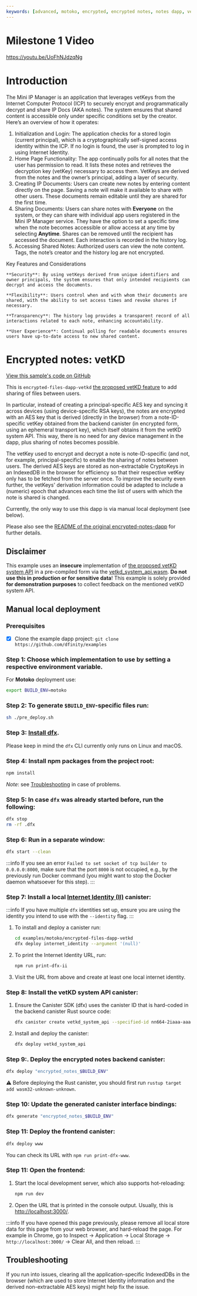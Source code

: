```yaml
---
keywords: [advanced, motoko, encrypted, encrypted notes, notes dapp, vetkeys, vetkd]
---
```

# Milestone 1 Video

https://youtu.be/UoFhNJdzqNg

# Introduction

The Mini IP Manager is an application that leverages vetKeys from the Internet Computer Protocol (ICP) to securely encrypt and programmatically decrypt and share  IP Docs (AKA notes).  The system ensures that shared content is accessible only under specific conditions set by the creator. Here’s an overview of how it operates:

1. Initialization and Login: The application checks for a stored login (current principal), which is a cryptographically self-signed access identity within the ICP. If no login is found, the user is prompted to log in using Internet Identity.
2. Home Page Functionality: The app continually polls for all notes that the user has permission to read. It lists these notes and retrieves the decryption key (vetKey) necessary to access them. VetKeys are derived from the notes and the owner’s principal, adding a layer of security.
3. Creating IP Documents: Users can create new notes by entering content directly on the page. Saving a note will make it available to share with other users. These documents remain editable until they are shared for the first time.
4. Sharing Documents: Users can share notes with **Everyone** on the system, or they can share with individual app users registered in the Mini IP Manager service. They have the option to set a specific time when the note becomes accessible or allow access at any time by selecting **Anytime**. Shares can be removed until the recipient has accessed the document. Each interaction is recorded in the history log.
5. Accessing Shared Notes: Authorized users can view the note content. Tags, the note’s creator and the history log are not encrypted.

Key Features and Considerations

	**Security**: By using vetKeys derived from unique identifiers and owner principals, the system ensures that only intended recipients can decrypt and access the documents.
 
	**Flexibility**: Users control when and with whom their documents are shared, with the ability to set access times and revoke shares if necessary.
 
	**Transparency**: The history log provides a transparent record of all interactions related to each note, enhancing accountability.
 
	**User Experience**: Continual polling for readable documents ensures users have up-to-date access to new shared content.



# Encrypted notes: vetKD

[View this sample's code on GitHub](https://github.com/dfinity/examples/tree/master/motoko/encrypted-files-dapp-vetkd)

This is  `encrypted-files-dapp-vetkd` [the proposed vetKD feature](https://github.com/dfinity/interface-spec/pull/158) to add sharing of files between users.

In particular, instead of creating a principal-specific AES key and syncing it across devices (using device-specific RSA keys), the notes are encrypted with an AES key that is derived (directly in the browser) from a note-ID-specific vetKey obtained from the backend canister (in encrypted form, using an ephemeral transport key), which itself obtains it from the vetKD system API. This way, there is no need for any device management in the dapp, plus sharing of notes becomes possible.

The vetKey used to encrypt and decrypt a note is note-ID-specific (and not, for example, principal-specific) to enable the sharing of notes between users. The derived AES keys are stored as non-extractable CryptoKeys in an IndexedDB in the browser for efficiency so that their respective vetKey only has to be fetched from the server once. To improve the security even further, the vetKeys' derivation information could be adapted to include a (numeric) epoch that advances each time the list of users with which the note is shared is changed.

Currently, the only way to use this dapp is via manual local deployment (see below).

Please also see the [README of the original encrypted-notes-dapp](../encrypted-notes-dapp/README.md) for further details.

## Disclaimer

This example uses an **insecure** implementation of [the proposed vetKD system API](https://github.com/dfinity/interface-spec/pull/158) in a pre-compiled form via the [vetkd_system_api.wasm](./vetkd_system_api.wasm). **Do not use this in production or for sensitive data**! This example is solely provided **for demonstration purposes** to collect feedback on the mentioned vetKD system API.

## Manual local deployment

### Prerequisites

- [x] Clone the example dapp project: `git clone https://github.com/dfinity/examples`

### Step 1: Choose which implementation to use by setting a respective environment variable.
   
For **Motoko** deployment use:

```sh
export BUILD_ENV=motoko
```

### Step 2: To generate `$BUILD_ENV`-specific files run:

```sh
sh ./pre_deploy.sh
```

### Step 3: [Install dfx](https://sdk.dfinity.org/docs/quickstart/local-quickstart.html). 

Please keep in mind the `dfx` CLI currently only runs on Linux and macOS.

### Step 4: Install npm packages from the project root:

```sh
npm install
```
_Note_: see [Troubleshooting](#troubleshooting) in case of problems.

### Step 5: In case `dfx` was already started before, run the following:

```sh
dfx stop
rm -rf .dfx
```

### Step 6: Run in a separate window:

```sh
dfx start --clean
```
:::info
If you see an error `Failed to set socket of tcp builder to 0.0.0.0:8000`, make sure that the port `8000` is not occupied, e.g., by the previously run Docker command (you might want to stop the Docker daemon whatsoever for this step).
:::

### Step 7: Install a local [Internet Identity (II)](https://wiki.internetcomputer.org/wiki/What_is_Internet_Identity) canister:

:::info 
If you have multiple `dfx` identities set up, ensure you are using the identity you intend to use with the `--identity` flag.
:::
   1. To install and deploy a canister run:
      ```sh
      cd examples/motoko/encrypted-files-dapp-vetkd
      dfx deploy internet_identity --argument '(null)'
      ```
   2. To print the Internet Identity URL, run:
      ```sh
      npm run print-dfx-ii
      ```
   3. Visit the URL from above and create at least one local internet identity.

### Step 8: Install the vetKD system API canister:
   1. Ensure the Canister SDK (dfx) uses the canister ID that is hard-coded in the backend canister Rust source code:
      ```sh
      dfx canister create vetkd_system_api --specified-id nn664-2iaaa-aaaao-a3tqq-cai
      ```
   2. Install and deploy the canister:
      ```sh
      dfx deploy vetkd_system_api
      ```

### Step 9:. Deploy the encrypted notes backend canister:

```sh
dfx deploy "encrypted_notes_$BUILD_ENV"
```
⚠️ Before deploying the Rust canister, you should first run `rustup target add wasm32-unknown-unknown`.

### Step 10: Update the generated canister interface bindings: 

```sh
dfx generate "encrypted_notes_$BUILD_ENV"
```

### Step 11: Deploy the frontend canister:
```sh
dfx deploy www
```
You can check its URL with `npm run print-dfx-www`.


### Step 11: Open the frontend:

   1. Start the local development server, which also supports hot-reloading:
      ```sh
      npm run dev
      ```
   2. Open the URL that is printed in the console output. Usually, this is [http://localhost:3000/](http://localhost:3000/).

:::info
If you have opened this page previously, please remove all local store data for this page from your web browser, and hard-reload the page. For example in Chrome, go to Inspect → Application → Local Storage → `http://localhost:3000/` → Clear All, and then reload.
:::

## Troubleshooting

If you run into issues, clearing all the application-specific IndexedDBs in the browser (which are used to store Internet Identity information and the derived non-extractable AES keys) might help fix the issue.
